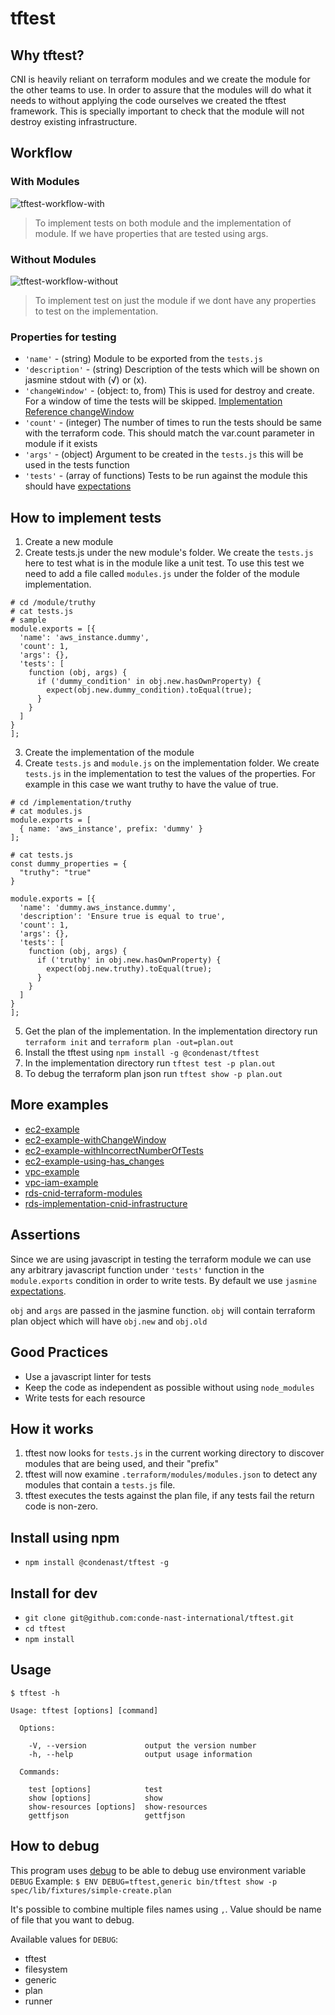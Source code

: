 # tftest

## Why tftest?

CNI is heavily reliant on terraform modules and we create the module for the
other teams to use. In order to assure that the modules will do what it needs
to without applying the code ourselves we created the tftest framework. This
is specially important to check that the module will not destroy existing
infrastructure.

## Workflow

### With Modules
![tftest-workflow-with](tftest.png)

> To implement tests on both module and the implementation of module. If we have properties that are tested using args.

### Without Modules
![tftest-workflow-without](tftest-simple.png)

> To implement test on just the module if we dont have any properties to test on the implementation.

### Properties for testing
- `'name'` - (string) Module to be exported from the `tests.js`
- `'description'` - (string) Description of the tests which will be shown on jasmine stdout with (√) or (x).
- `'changeWindow'` - (object: to, from) This is used for destroy and create. For a window of time the tests will be skipped. [Implementation Reference changeWindow]
- `'count'` - (integer) The number of times to run the tests should be same with the terraform code. This should match the var.count parameter in module if it exists
- `'args'` - (object) Argument to be created in the `tests.js` this will be used in the tests function
- `'tests'` - (array of functions) Tests to be run against the module this should have [expectations]

## How to implement tests
1. Create a new module
2. Create tests.js under the new module's folder. We create the `tests.js` here to test
what is in the module like a unit test. To use this test we need to add a file called `modules.js` under the folder of the module implementation.

```
# cd /module/truthy
# cat tests.js
# sample
module.exports = [{
  'name': 'aws_instance.dummy',
  'count': 1,
  'args': {},
  'tests': [
    function (obj, args) {
      if ('dummy_condition' in obj.new.hasOwnProperty) {
        expect(obj.new.dummy_condition).toEqual(true);
      }
    }
  ]
}
];
```
3. Create the implementation of the module
4. Create `tests.js` and `module.js` on the implementation folder. We create
`tests.js` in the implementation to test the values of the properties. For
example in this case we want truthy to have the value of true.
```
# cd /implementation/truthy
# cat modules.js
module.exports = [
  { name: 'aws_instance', prefix: 'dummy' }
];
```

```
# cat tests.js
const dummy_properties = {
  "truthy": "true"
}

module.exports = [{
  'name': 'dummy.aws_instance.dummy',
  'description': 'Ensure true is equal to true',
  'count': 1,
  'args': {},
  'tests': [
    function (obj, args) {
      if ('truthy' in obj.new.hasOwnProperty) {
        expect(obj.new.truthy).toEqual(true);
      }
    }
  ]
}
];
```
5. Get the plan of the implementation. In the implementation directory run
`terraform init` and `terraform plan -out=plan.out`
6. Install the tftest using `npm install -g @condenast/tftest`
7. In the implementation directory run `tftest test -p plan.out`
8. To debug the terraform plan json run `tftest show -p plan.out`

## More examples
* [ec2-example](https://github.com/conde-nast-international/tftest/tree/master/spec/lib/fixtures/ec2_example)
* [ec2-example-withChangeWindow](https://github.com/conde-nast-international/tftest/tree/master/spec/lib/fixtures/ec2_example_with_changeWindow)
* [ec2-example-withIncorrectNumberOfTests](https://github.com/conde-nast-international/tftest/tree/master/spec/lib/fixtures/ec2_example_with_incorrect_number_of_tests)
* [ec2-example-using-has_changes](https://github.com/conde-nast-international/tftest/tree/master/spec/lib/fixtures/ec2_example_using_has_changes)
* [vpc-example](https://github.com/conde-nast-international/tftest/tree/master/spec/lib/fixtures/vpc_example)
* [vpc-iam-example](https://github.com/conde-nast-international/tftest/tree/master/spec/lib/fixtures/vpc_plus_iam_example)
* [rds-cnid-terraform-modules](https://github.com/conde-nast-international/cnid-terraform-modules/blob/master/rds-postgresql/tests.js)
* [rds-implementation-cnid-infrastructure](https://github.com/conde-nast-international/cnid-infrastructure/blob/master/azimuth/staging/eu-central-1/kubernetes-concourse-rds/tests.js)

## Assertions
Since we are using javascript in testing the terraform module we can use any
arbitrary javascript function under `'tests'` function in the `module.exports` condition
in order to write tests. By default we use `jasmine` [expectations].

`obj` and `args` are passed in the jasmine function.
`obj` will contain terraform plan object which will have `obj.new` and `obj.old`

## Good Practices
* Use a javascript linter for tests
* Keep the code as independent as possible without using `node_modules`
* Write tests for each resource

## How it works

1. tftest now looks for `tests.js` in the current working directory to discover modules that are being used, and their "prefix"
2. tftest will now examine `.terraform/modules/modules.json` to detect any modules that contain a `tests.js` file.
3. tftest executes the tests against the plan file, if any tests fail the return code is non-zero.

## Install using npm
- `npm install @condenast/tftest -g`

## Install for dev
- `git clone git@github.com:conde-nast-international/tftest.git`
- `cd tftest`
- `npm install`

## Usage
```
$ tftest -h

Usage: tftest [options] [command]

  Options:

    -V, --version             output the version number
    -h, --help                output usage information

  Commands:

    test [options]            test
    show [options]            show
    show-resources [options]  show-resources
    gettfjson                 gettfjson

```

## How to debug

This program uses [debug](https://www.npmjs.com/package/debug) to be able to debug use environment variable `DEBUG`
Example:
`$ ENV DEBUG=tftest,generic bin/tftest show -p spec/lib/fixtures/simple-create.plan`

It's possible to combine multiple files names using `,`.
Value should be name of file that you want to debug.

Available values for `DEBUG`:
- tftest
- filesystem
- generic
- plan
- runner

[Implementation Reference changeWindow]: https://github.com/conde-nast-international/tftest/blob/master/spec/lib/fixtures/ec2_example_with_changeWindow/tests.js
[expectations]: https://jasmine.github.io/api/edge/matchers.html

